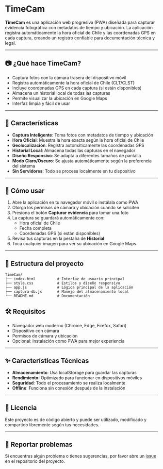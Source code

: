 # TimeCam

**TimeCam** es una aplicación web progresiva (PWA) diseñada para capturar evidencia fotográfica con metadatos de tiempo y ubicación. La aplicación registra automáticamente la hora oficial de Chile y las coordenadas GPS en cada captura, creando un registro confiable para documentación técnica y legal.

---

## 📷 ¿Qué hace TimeCam?

- Captura fotos con la cámara trasera del dispositivo móvil
- Registra automáticamente la hora oficial de Chile (CLT/CLST)
- Incluye coordenadas GPS en cada captura (si están disponibles)
- Almacena un historial local de todas las capturas
- Permite visualizar la ubicación en Google Maps
- Interfaz limpia y fácil de usar

---

## 🚀 Características

- **Captura Inteligente**: Toma fotos con metadatos de tiempo y ubicación
- **Hora Oficial**: Muestra la hora exacta según la hora oficial de Chile
- **Geolocalización**: Registra automáticamente las coordenadas GPS
- **Historial Local**: Almacena todas las capturas en el navegador
- **Diseño Responsivo**: Se adapta a diferentes tamaños de pantalla
- **Modo Claro/Oscuro**: Se ajusta automáticamente según la preferencia del sistema
- **Sin Servidores**: Todo se procesa localmente en tu dispositivo

---

## 📲 Cómo usar

1. Abre la aplicación en tu navegador móvil o instálala como PWA
2. Otorga los permisos de cámara y ubicación cuando se soliciten
3. Presiona el botón **Capturar evidencia** para tomar una foto
4. La captura se guardará automáticamente con:
   - Hora oficial de Chile
   - Fecha completa
   - Coordenadas GPS (si están disponibles)
5. Revisa tus capturas en la pestaña de **Historial**
6. Toca cualquier imagen para ver su ubicación en Google Maps

---

## 📁 Estructura del proyecto

```
TimeCam/
├── index.html          # Interfaz de usuario principal
├── style.css           # Estilos y diseño responsivo
├── app.js              # Lógica principal de la aplicación
├── captura-db.js       # Manejo del almacenamiento local
└── README.md           # Documentación
```

## 🛠️ Requisitos

- Navegador web moderno (Chrome, Edge, Firefox, Safari)
- Dispositivo con cámara
- Permisos de cámara y ubicación
- Opcional: Instalación como PWA para mejor experiencia

---

## ✨ Características Técnicas

- **Almacenamiento**: Usa localStorage para guardar las capturas
- **Rendimiento**: Optimizado para funcionar en dispositivos móviles
- **Seguridad**: Todo el procesamiento se realiza localmente
- **Offline**: Funciona sin conexión después de la instalación

---

## 🧭 Licencia

Este proyecto es de código abierto y puede ser utilizado, modificado y compartido libremente según tus necesidades.

---

## 🐛 Reportar problemas

Si encuentras algún problema o tienes sugerencias, por favor abre un [issue](https://github.com/tu-usuario/TimeCam/issues) en el repositorio del proyecto.
